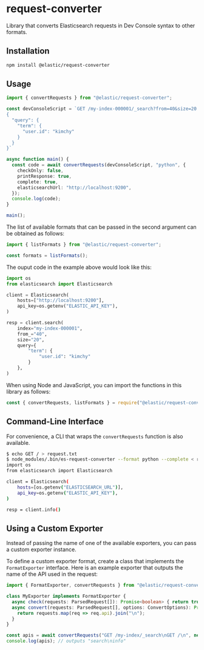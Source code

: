 # request-converter

Library that converts Elasticsearch requests in Dev Console syntax to other formats.

## Installation

```bash
npm install @elastic/request-converter
```

## Usage

```typescript
import { convertRequests } from "@elastic/request-converter";

const devConsoleScript = `GET /my-index-000001/_search?from=40&size=20
{
  "query": {
    "term": {
      "user.id": "kimchy"
    }
  }
}`

async function main() {
  const code = await convertRequests(devConsoleScript, "python", {
    checkOnly: false,
    printResponse: true,
    complete: true,
    elasticsearchUrl: "http://localhost:9200",
  });
  console.log(code);
}

main();
```

The list of available formats that can be passed in the second argument can be
obtained as follows:

```typescript
import { listFormats } from "@elastic/request-converter";

const formats = listFormats();
```

The ouput code in the example above would look like this:

```python
import os
from elasticsearch import Elasticsearch

client = Elasticsearch(
    hosts=["http://localhost:9200"],
    api_key=os.getenv("ELASTIC_API_KEY"),
)

resp = client.search(
    index="my-index-000001",
    from_="40",
    size="20",
    query={
        "term": {
            "user.id": "kimchy"
        }
    },
)
```

When using Node and JavaScript, you can import the functions in this library as
follows:


```typescript
const { convertRequests, listFormats } = require("@elastic/request-converter");
```

## Command-Line Interface

For convenience, a CLI that wraps the `convertRequests` function is also available.

```bash
$ echo GET / > request.txt
$ node_modules/.bin/es-request-converter --format python --complete < request.txt
import os
from elasticsearch import Elasticsearch

client = Elasticsearch(
    hosts=[os.getenv("ELASTICSEARCH_URL")],
    api_key=os.getenv("ELASTIC_API_KEY"),
)

resp = client.info()
```

## Using a Custom Exporter

Instead of passing the name of one of the available exporters, you can pass a
custom exporter instance.

To define a custom exporter format, create a class that implements the
`FormatExporter` interface. Here is an example exporter that outputs the name
of the API used in the request:

```typescript
import { FormatExporter, convertRequests } from "@elastic/request-converter";

class MyExporter implements FormatExporter {
  async check(requests: ParsedRequest[]): Promise<boolean> { return true; }
  async convert(requests: ParsedRequest[], options: ConvertOptions): Promise<string> {
    return requests.map(req => req.api).join("\n");
  }
}

const apis = await convertRequests("GET /my-index/_search\nGET /\n", new MyExporter(), {});
console.log(apis); // outputs "search\ninfo"
```

